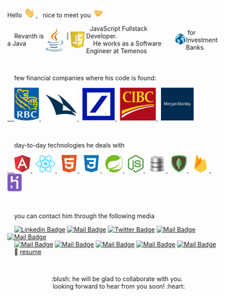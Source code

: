 Hello <a target="_blank" rel="noopener noreferrer" href="https://github.com/revanth-nalini/revanth-nalini/blob/main/image/handwave.gif?raw=true">
  <img src="https://github.com/revanth-nalini/revanth-nalini/blob/main/image/handwave.gif?raw=true" width="28px" alt="hi" style="max-width:100%;"></a>, &nbsp;
nice to meet you
<a target="_blank" rel="noopener noreferrer" href="https://github.com/revanth-nalini/revanth-nalini/blob/main/image/handshake.gif?raw=true">
  <img src="https://github.com/revanth-nalini/revanth-nalini/blob/main/image/handshake.gif?raw=true" width="28px" alt="hi" style="max-width:100%;"></a>


<p style="display:flex; align-items:center">
&nbsp;&nbsp;&nbsp;&nbsp;Revanth is a Java &nbsp <img src="https://github.com/revanth-nalini/revanth-nalini/blob/main/image/java.png?raw=true" width=40 /> &nbsp |  &nbsp
<img src="https://github.com/revanth-nalini/revanth-nalini/blob/main/image/js.png?raw=true" width=40 />&nbsp JavaScript Fullstack Developer. <br /> 
&nbsp;&nbsp;&nbsp;&nbsp;He works as a Software Engineer at 
Temenos&nbsp;<a target="_blank" rel="noopener noreferrer" href="https://www.temenos.com">  
    <img src="https://github.com/revanth-nalini/revanth-nalini/blob/main/image/temenos.png?raw=true" width=40 />
  </a>&nbsp;for Investment Banks.
</p>

<br />

&nbsp;&nbsp;&nbsp;&nbsp;few financial companies where his code is found:
<p>
  <a target="_blank" rel="noopener noreferrer" href="https://www.rbcwealthmanagement.com">  
    &nbsp;&nbsp;&nbsp;&nbsp;<img src="https://github.com/revanth-nalini/revanth-nalini/blob/main/image/rbc.png?raw=true" height=75 /> 
  </a> 
    &nbsp;
  <a target="_blank" rel="noopener noreferrer" href="https://www.credit-suisse.com/international/en.html"> 
    <img src="https://github.com/revanth-nalini/revanth-nalini/blob/main/image/cs.png?raw=true" height=75 /> 
  </a>
    &nbsp;
  <a target="_blank" rel="noopener noreferrer" href="https://deutschewealth.com"> 
    <img src="https://github.com/revanth-nalini/revanth-nalini/blob/main/image/db.png?raw=true" height=75 /> 
  </a> 
    &nbsp;
  <a target="_blank" rel="noopener noreferrer" href="https://www.cibc.com/en/private-wealth-management.html"> 
    <img src="https://github.com/revanth-nalini/revanth-nalini/blob/main/image/cibc.png?raw=true" height=75 /> 
  </a>
      &nbsp;
  <a target="_blank" rel="noopener noreferrer" href="https://www.morganstanley.com/what-we-do/wealth-management"> 
    <img src="https://github.com/revanth-nalini/revanth-nalini/blob/main/image/morgan.jpg?raw=true" height=75 /> 
  </a>

</p>

<br />

&nbsp;&nbsp;&nbsp;&nbsp;day-to-day technologies he deals with
<p>
  <a target="_blank" rel="noopener noreferrer" href="https://angular.io">  
    &nbsp;&nbsp;&nbsp;&nbsp;<img src="https://github.com/revanth-nalini/revanth-nalini/blob/main/image/angular.png?raw=true" height=40 /> 
  </a> 
    &nbsp;
  <a target="_blank" rel="noopener noreferrer" href="https://reactjs.org"> 
    <img src="https://github.com/revanth-nalini/revanth-nalini/blob/main/image/react.png?raw=true" height=40 /> 
  </a>
    &nbsp;
  <a target="_blank" rel="noopener noreferrer" href="https://www.w3schools.com/html"> 
    <img src="https://github.com/revanth-nalini/revanth-nalini/blob/main/image/html.png?raw=true" height=40 /> 
  </a> 
    &nbsp;
  <a target="_blank" rel="noopener noreferrer" href="https://www.w3schools.com/css"> 
    <img src="https://github.com/revanth-nalini/revanth-nalini/blob/main/image/css.png?raw=true" height=40 /> 
  </a>
     &nbsp;
  <a target="_blank" rel="noopener noreferrer" href="https://spring.io"> 
    <img src="https://github.com/revanth-nalini/revanth-nalini/blob/main/image/spring.png?raw=true" height=40 /> 
  </a>
     &nbsp;
  <a target="_blank" rel="noopener noreferrer" href="https://nodejs.org"> 
    <img src="https://github.com/revanth-nalini/revanth-nalini/blob/main/image/node.png?raw=true" height=40 /> 
  </a>
     &nbsp;
  <a target="_blank" rel="noopener noreferrer" href="https://www.oracle.com/database"> 
    <img src="https://github.com/revanth-nalini/revanth-nalini/blob/main/image/oracle.png?raw=true" height=40 /> 
  </a>
     &nbsp;
  <a target="_blank" rel="noopener noreferrer" href="https://www.mongodb.com"> 
    <img src="https://github.com/revanth-nalini/revanth-nalini/blob/main/image/mongo.png?raw=true" height=40 /> 
  </a>
     &nbsp;
  <a target="_blank" rel="noopener noreferrer" href="https://firebase.google.com"> 
    <img src="https://github.com/revanth-nalini/revanth-nalini/blob/main/image/firebase.png?raw=true" height=40 /> 
  </a>
     &nbsp;
  <a target="_blank" rel="noopener noreferrer" href="https://www.heroku.com"> 
    <img src="https://github.com/revanth-nalini/revanth-nalini/blob/main/image/heroku2.png?raw=true" height=40 /> 
  </a>
</p>

<br />


&nbsp;&nbsp;&nbsp;&nbsp;you can contact him through the following media <br />

&nbsp;&nbsp;&nbsp;&nbsp;[![Linkedin Badge](https://img.shields.io/badge/-srevanth-0e76a8?style=flat&labelColor=0e76a8&logo=linkedin&logoColor=white)](https://www.linkedin.com/in/srevanth) 
[![Mail Badge](https://img.shields.io/badge/-revanth--nalini-171515?style=flat&labelColor=171515b&logo=github&logoColor=white)](https://github.com/revanth-nalini)
[![Twitter Badge](https://img.shields.io/badge/-revanths97-1ca0f1?style=flat&labelColor=1ca0f1&logo=twitter&logoColor=white)](https://twitter.com/revanths97) 
[![Mail Badge](https://img.shields.io/badge/-revanth.sridhar97-e84393?style=flat&labelColor=e84393&logo=instagram&logoColor=white)](https://www.instagram.com/revanth.sridhar97)
[![Mail Badge](https://img.shields.io/badge/-revanth.sridhar-3b5998?style=flat&labelColor=3b5998&logo=facebook&logoColor=white)](https://www.facebook.com/revanth.sridhar) 
<br />
&nbsp;&nbsp;&nbsp;&nbsp;[![Mail Badge](https://img.shields.io/badge/-rev_sri-21b153?style=flat&labelColor=21b153&logo=hackerrank&logoColor=white)](https://www.hackerrank.com/rev_sri)
[![Mail Badge](https://img.shields.io/badge/-rev_sri-f89f1b?style=flat&labelColor=f89f1b&logo=leetcode&logoColor=white)](https://leetcode.com/rev_sri)
[![Mail Badge](https://img.shields.io/badge/-revanth.sridhar97-c0392b?style=flat&labelColor=c0392b&logo=gmail&logoColor=white)](mailto:revanth.sridhar97@gmail.com)
[![Mail Badge](https://img.shields.io/badge/-+91--9840770558-1bd741?style=flat&labelColor=1bd741b&logo=whatsapp&logoColor=white)](tel:919840770558)
[![Mail Badge](https://img.shields.io/badge/-anna%20nagar,%20chennai-0d3242?style=flat&labelColor=0d3242b&logo=uber&logoColor=white)](https://www.uber.com/global/en/cities/chennai)
<br />
&nbsp;&nbsp;&nbsp;&nbsp;:paperclip: [resume](https://github.com/revanth-nalini/revanth-nalini/blob/main/docx/Revanth-Sridhar.pdf)

<br />

<p align="center">
&nbsp;&nbsp;:blush: he will be glad to collaborate with you. &nbsp; <br />
&nbsp;&nbsp;looking forward to hear from you soon! :heart:
<p/>



<!--
**revanth-nalini/revanth-nalini** is a ✨ _special_ ✨ repository because its `README.md` (this file) appears on your GitHub profile.

Here are some ideas to get you started:

- 🔭 I’m currently working on ...
- 🌱 I’m currently learning ...
- 👯 I’m looking to collaborate on ...
- 🤔 I’m looking for help with ...
- 💬 Ask me about ...
- 📫 How to reach me: ...
- 😄 Pronouns: ...
- ⚡ Fun fact: ...
-->
